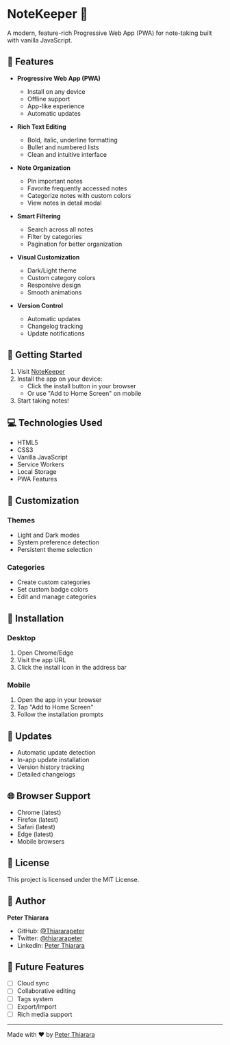 # NoteKeeper 📝

A modern, feature-rich Progressive Web App (PWA) for note-taking built with vanilla JavaScript.

## 🌟 Features

- **Progressive Web App (PWA)**
  - Install on any device
  - Offline support
  - App-like experience
  - Automatic updates

- **Rich Text Editing**
  - Bold, italic, underline formatting
  - Bullet and numbered lists
  - Clean and intuitive interface

- **Note Organization**
  - Pin important notes
  - Favorite frequently accessed notes
  - Categorize notes with custom colors
  - View notes in detail modal

- **Smart Filtering**
  - Search across all notes
  - Filter by categories
  - Pagination for better organization

- **Visual Customization**
  - Dark/Light theme
  - Custom category colors
  - Responsive design
  - Smooth animations

- **Version Control**
  - Automatic updates
  - Changelog tracking
  - Update notifications

## 🚀 Getting Started

1. Visit [NoteKeeper](https://notekeeper-git-main-thiararapeters-projects.vercel.app/)
2. Install the app on your device:
   - Click the install button in your browser
   - Or use "Add to Home Screen" on mobile
3. Start taking notes!

## 💻 Technologies Used

- HTML5
- CSS3
- Vanilla JavaScript
- Service Workers
- Local Storage
- PWA Features

## 🎨 Customization

### Themes
- Light and Dark modes
- System preference detection
- Persistent theme selection

### Categories
- Create custom categories
- Set custom badge colors
- Edit and manage categories

## 📱 Installation

### Desktop
1. Open Chrome/Edge
2. Visit the app URL
3. Click the install icon in the address bar

### Mobile
1. Open the app in your browser
2. Tap "Add to Home Screen"
3. Follow the installation prompts

## 🔄 Updates

- Automatic update detection
- In-app update installation
- Version history tracking
- Detailed changelogs

## 🌐 Browser Support

- Chrome (latest)
- Firefox (latest)
- Safari (latest)
- Edge (latest)
- Mobile browsers

## 📄 License

This project is licensed under the MIT License.

## 👤 Author

**Peter Thiarara**
- GitHub: [@Thiararapeter](https://github.com/Thiararapeter)
- Twitter: [@thiararapeter](https://x.com/thiararapeter)
- LinkedIn: [Peter Thiarara](https://www.linkedin.com/in/thiararapeter/)

## 🔮 Future Features

- [ ] Cloud sync
- [ ] Collaborative editing
- [ ] Tags system
- [ ] Export/Import
- [ ] Rich media support

---
Made with ❤️ by [Peter Thiarara](https://github.com/Thiararapeter)